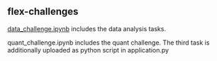 ## flex-challenges

[data_challenge.ipynb](data_challenge.ipynb) includes the data analysis tasks.



quant_challenge.ipynb includes the quant challenge. The third task is additionally uploaded as python script in application.py
